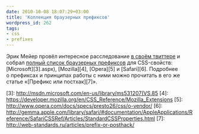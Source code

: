 ```yaml
---
date: 2010-10-08 18:07:29+03:00
title: 'Коллекция браузерных префиксов'
wordpress_id: 262
tags:
- css
- prefixes
---
```


Эрик Мейер провёл интересное расследование [в своём твиттере][1] и собрал [полный список браузерных префиксов][2] для CSS-свойств: [Microsoft][3].aspx), [Mozilla][4], [Opera][5] и [Safari][6]. Подробнее о префиксах и принципах работы с ними можно прочитать в его же статье «[Префикс или постхак][7]».

[1]: http://twitter.com/meyerweb
[2]: http://meyerweb.com/eric/thoughts/2010/10/08/vendor-prefix-lists/
[3]: http://msdn.microsoft.com/en-us/library/ms531207(VS.85
[4]: https://developer.mozilla.org/en/CSS_Reference/Mozilla_Extensions
[5]: http://www.opera.com/docs/specs/presto26/css/o-vendor/
[6]: http://gemma.apple.com/library/safari/#documentation/AppleApplications/Reference/SafariCSSRef/Articles/StandardCSSProperties.html
[7]: http://web-standards.ru/articles/prefix-or-posthack/
